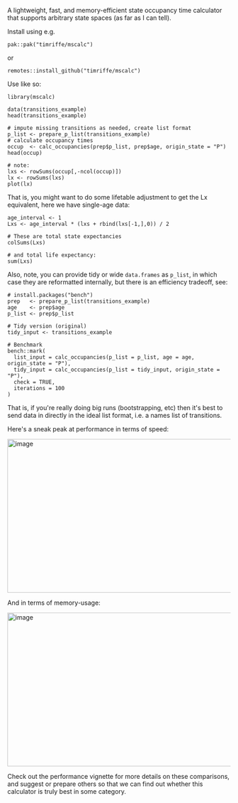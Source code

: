 A lightweight, fast, and memory-efficient state occupancy time calculator that supports arbitrary state spaces (as far as I can tell).

Install using e.g.

```
pak::pak("timriffe/mscalc")
```

or

```
remotes::install_github("timriffe/mscalc")
```

Use like so:

```
library(mscalc)

data(transitions_example)
head(transitions_example)

# impute missing transitions as needed, create list format
p_list <- prepare_p_list(transitions_example)
# calculate occupancy times
occup  <- calc_occupancies(prep$p_list, prep$age, origin_state = "P")
head(occup)

# note:
lxs <- rowSums(occup[,-ncol(occup)])
lx <- rowSums(lxs)
plot(lx)
```
That is, you might want to do some lifetable adjustment to get the Lx equivalent, here we have single-age data:

```
age_interval <- 1
Lxs <- age_interval * (lxs + rbind(lxs[-1,],0)) / 2

# These are total state expectancies
colSums(Lxs)

# and total life expectancy:
sum(Lxs)
```

Also, note, you can provide tidy or wide `data.frames` as `p_list`, in which case they are reformatted internally, but there is an efficiency tradeoff, see:
```
# install.packages("bench")
prep   <- prepare_p_list(transitions_example)
age    <- prep$age
p_list <- prep$p_list

# Tidy version (original)
tidy_input <- transitions_example

# Benchmark
bench::mark(
  list_input = calc_occupancies(p_list = p_list, age = age, origin_state = "P"),
  tidy_input = calc_occupancies(p_list = tidy_input, origin_state = "P"),
  check = TRUE,
  iterations = 100
)
```

That is, if you're really doing big runs (bootstrapping, etc) then it's best to send data in directly in the ideal list format, i.e. a names list of transitions.

Here's a sneak peak at performance in terms of speed:

<img width="560" height="346" alt="image" src="https://github.com/user-attachments/assets/31345f0d-5bd0-424f-9387-630f6ebea429" />

And in terms of memory-usage:

<img width="560" height="346" alt="image" src="https://github.com/user-attachments/assets/49f07389-26f8-4edf-83ce-0ea4a1db462b" />

Check out the performance vignette for more details on these comparisons, and  suggest or prepare others so that we can find out whether this calculator is truly best in some category.

